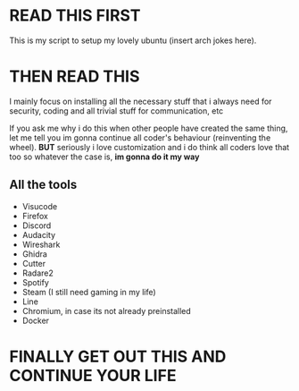# READ THIS FIRST

This is my script to setup my lovely ubuntu (insert arch jokes here).

# THEN READ THIS

I mainly focus on installing all the necessary stuff that i always need for security, coding and all trivial stuff for communication, etc

If you ask me why i do this when other people have created the same thing, let me tell you im gonna continue all coder's behaviour (reinventing the wheel). **BUT** seriously i love customization and i do think all coders love that too so whatever the case is, **im gonna do it my way**

## All the tools

- Visucode
- Firefox
- Discord
- Audacity
- Wireshark
- Ghidra
- Cutter
- Radare2
- Spotify
- Steam (I still need gaming in my life)
- Line
- Chromium, in case its not already preinstalled
- Docker

# FINALLY GET OUT THIS AND CONTINUE YOUR LIFE